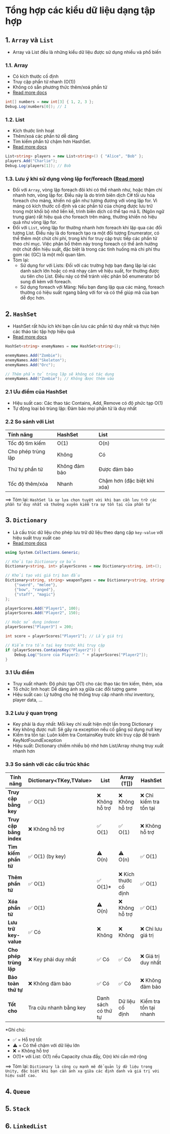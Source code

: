 # Tổng hợp các kiểu dữ liệu dạng tập hợp
## 1. `Array` và `List`
- Array và List đều là những kiểu dữ liệu được sử dụng nhiều và phổ biến
### 1.1. Array
- Có kích thước cố định
- Truy cập phần tử nhanh (O(1))
- Không có sẵn phương thức thêm/xoá phần tử
- [Read more docs](https://learn.microsoft.com/en-us/dotnet/api/system.array?view=net-9.0)
```csharp
int[] numbers = new int[3] { 1, 2, 3 };
Debug.Log(numbers[0]); // 1
```
### 1.2. List
- Kích thước linh hoạt
- Thêm/xoá các phần tử dễ dàng
- Tìm kiếm phần tử chậm hơn HashSet.
- [Read more docs](https://learn.microsoft.com/en-us/dotnet/api/system.array?view=net-9.0)
```csharp
List<string> players = new List<string>() { "Alice", "Bob" };
players.Add("Charlie");
Debug.Log(players[1]); // Bob
```
### 1.3. Lưu ý khi sử dụng vòng lặp for/foreach ([Read more](https://github.com/pancake-llc/foundation/wiki/performance-guide))
- Đối với `Array`, vòng lặp foreach đôi khi có thể nhanh như, hoặc thậm chí nhanh hơn, vòng lặp for. Điều này là do trình biên dịch C# tối ưu hóa foreach cho mảng, khiến nó gần như tương đương với vòng lặp for. Vì mảng có kích thước cố định và các phần tử của chúng được lưu trữ trong một khối bộ nhớ liền kề, trình biên dịch có thể tạo mã IL (Ngôn ngữ trung gian) rất hiệu quả cho foreach trên mảng, thường khiến nó hiệu quả như vòng lặp for.
- Đối với `List`, vòng lặp for thường nhanh hơn foreach khi lặp qua các đối tượng List. Điều này là do foreach tạo ra một đối tượng Enumerator, có thể thêm một chút chi phí, trong khi for truy cập trực tiếp các phần tử theo chỉ mục. Việc phân bổ thêm này trong foreach có thể ảnh hưởng một chút đến hiệu suất, đặc biệt là trong các tình huống mà chi phí thu gom rác (GC) là một mối quan tâm.
- Tóm lại:
    - Sử dụng for với Lists: Đối với các trường hợp bạn đang lặp lại các danh sách lớn hoặc có mã nhạy cảm về hiệu suất, for thường được ưu tiên cho List. Điều này có thể tránh việc phân bổ enumerator bổ sung đi kèm với foreach.
    - Sử dụng foreach với Mảng: Nếu bạn đang lặp qua các mảng, foreach thường có hiệu suất ngang bằng với for và có thể giúp mã của bạn dễ đọc hơn.
 

## 2. `HashSet`
- HashSet rất hữu ích khi bạn cần lưu các phần tử duy nhất và thực hiện các tháo tác tập hợp hiệu quả
- [Read more docs](https://learn.microsoft.com/en-us/dotnet/api/system.collections.generic.hashset-1?view=net-9.0)

```csharp
HashSet<string> enemyNames = new HashSet<string>();

enemyNames.Add("Zombie");
enemyNames.Add("Skeleton");
enemyNames.Add("Orc");

// Thêm phần tử trùng lặp sẽ không có tác dụng
enemyNames.Add("Zombie"); // Không được thêm vào
```
### 2.1 Ưu điểm của HashSet
- Hiệu suất cao: Các thao tác Contains, Add, Remove có độ phức tạp O(1)
- Tự động loại bỏ trùng lặp: Đảm bảo mọi phần tử là duy nhất
### 2.2 So sánh với List
|Tính năng|HashSet|List|
|:--------|:------|:---|
|Tốc độ tìm kiếm|O(1)|O(n)|
|Cho phép trùng lặp|Không|Có|
|Thứ tự phần tử|Không đảm bảo|Được đảm bảo|
|Tốc độ thêm/xóa|Nhanh|Chậm hơn (đặc biệt khi xóa)|

==> Tóm lại: `HashSet là sự lựa chọn tuyệt vời khi bạn cần lưu trữ các phần tử duy nhất và thường xuyên kiểm tra sự tồn tại của phần tử`
## 3. `Dictionary`
- Là cấu trúc dữ liệu cho phép lưu trữ dữ liệu theo dạng cặp `key-value` với hiệu suất truy xuất cao
- [Read more docs](https://learn.microsoft.com/en-us/dotnet/api/system.collections.generic.dictionary-2?view=net-9.0)

```csharp
using System.Collections.Generic;

// Khởi tạo Dictionary cơ bản
Dictionary<string, int> playerScores = new Dictionary<string, int>();

// Khởi tạo với giá trị ban đầu
Dictionary<string, string> weaponTypes = new Dictionary<string, string>() {
    {"sword", "melee"},
    {"bow", "ranged"},
    {"staff", "magic"}
};
```
```csharp
playerScores.Add("Player1", 100);
playerScores.Add("Player2", 150);

// Hoặc sử dụng indexer
playerScores["Player3"] = 200;

int score = playerScores["Player1"]; // Lấy giá trị

// Kiểm tra tồn tại key trước khi truy cập
if (playerScores.ContainsKey("Player2")) {
    Debug.Log("Score của Player2: " + playerScores["Player2"]);
}
```
### 3.1 Ưu điểm 
- Truy xuất nhanh: Độ phức tạp O(1) cho các thao tác tìm kiếm, thêm, xóa
- Tổ chức linh hoạt: Dễ dàng ánh xạ giữa các đối tượng game
- Hiệu suất cao: Lý tưởng cho hệ thống truy câp nhanh như inventory, player data, ...
### 3.2 Lưu ý quan trọng
- Key phải là duy nhất: Mỗi key chỉ xuất hiện một lần trong Dictionary
- Key không được null: Sẽ gây ra exception nếu cố gắng sử dụng null key
- Kiểm tra tồn tại: Luôn kiểm tra ContainsKey trước khi truy cập để tránh KeyNotFoundException
- Hiệu suất: Dictionary chiếm nhiều bộ nhớ hơn List/Array nhưng truy xuất nhanh hơn
### 3.3 So sánh với các cấu trúc khác
| Tính năng               | Dictionary<TKey,TValue> | List<T>          | Array (T[])      | HashSet<T>       |
|-------------------------|------------------------|------------------|------------------|------------------|
| **Truy cập bằng key**    | ✅ O(1)                | ❌ Không hỗ trợ  | ❌ Không hỗ trợ  | ❌ Chỉ kiểm tra tồn tại |
| **Truy cập bằng index**  | ❌ Không hỗ trợ        | ✅ O(1)          | ✅ O(1)          | ❌ Không hỗ trợ  |
| **Tìm kiếm phần tử**     | ✅ O(1) (by key)       | ⚠️ O(n)         | ⚠️ O(n)         | ✅ O(1)          |
| **Thêm phần tử**         | ✅ O(1)                | ✅ O(1)*         | ❌ Kích thước cố định | ✅ O(1)          |
| **Xóa phần tử**          | ✅ O(1)                | ⚠️ O(n)         | ❌ Không hỗ trợ  | ✅ O(1)          |
| **Lưu trữ key-value**    | ✅ Có                  | ❌ Không         | ❌ Không         | ❌ Chỉ lưu giá trị |
| **Cho phép trùng lặp**   | ❌ Key phải duy nhất   | ✅ Có            | ✅ Có            | ❌ Giá trị duy nhất |
| **Bảo toàn thứ tự**      | ❌ Không đảm bảo       | ✅ Có            | ✅ Có            | ❌ Không đảm bảo |
| **Tốt cho**              | Tra cứu nhanh bằng key | Danh sách có thứ tự | Dữ liệu cố định | Kiểm tra tồn tại nhanh |

*Ghi chú: 
- ✅ = Hỗ trợ tốt 
- ⚠️ = Có thể chậm với dữ liệu lớn 
- ❌ = Không hỗ trợ
- O(1)* với List: O(1) nếu Capacity chưa đầy, O(n) khi cần mở rộng

==> Tóm lại: `Dictionary là công cụ mạnh mẽ để quản lý dữ liệu trong Unity, đặc biệt khi bạn cần ánh xạ giữa các định danh và giá trị với hiệu suất cao.`
## 4. `Queue`
## 5. `Stack`
## 6. `LinkedList`
